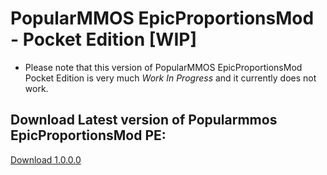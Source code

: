 # PopularMMOS EpicProportionsMod - Pocket Edition [WIP]

* Please note that this version of PopularMMOS EpicProportionsMod Pocket Edition is very much *_Work In Progress_* and it currently does not work.

## Download Latest version of Popularmmos EpicProportionsMod PE:
[Download 1.0.0.0](https://github.com/jtrent238/PopularMMOS-EpicProportions-Mod/blob/master/PocketEdition/epicproportionsmod-1.0.0.0-PE.modpkg)
